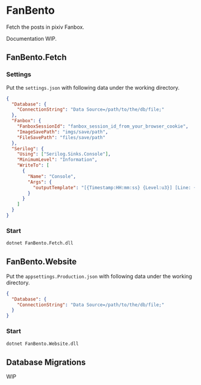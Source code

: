 # FanBento

Fetch the posts in pixiv Fanbox.

Documentation WIP.

## FanBento.Fetch

### Settings

Put the ```settings.json``` with following data under the working directory.

```json
{
  "Database": {
    "ConnectionString": "Data Source=/path/to/the/db/file;"
  },
  "Fanbox": {
    "FanboxSessionId": "fanbox_session_id_from_your_browser_cookie",
    "ImageSavePath": "imgs/save/path",
    "FileSavePath": "files/save/path"
  },
  "Serilog": {
    "Using": ["Serilog.Sinks.Console"],
    "MinimumLevel": "Information",
    "WriteTo": [
      {
        "Name": "Console",
        "Args": {
          "outputTemplate": "[{Timestamp:HH:mm:ss} {Level:u3}] [Line: {LineNumber}, Method: {MethodName}, Class: {SourceContext:l}] {Message:lj}{NewLine}{Exception}"
        } 
      }
    ]
  }
}
```

### Start

```bash
dotnet FanBento.Fetch.dll
```

## FanBento.Website

Put the ```appsettings.Production.json``` with following data under the working directory.

```json
{
  "Database": {
    "ConnectionString": "Data Source=/path/to/the/db/file;"
  }
}
```

### Start

```bash
dotnet FanBento.Website.dll
```

## Database Migrations

WIP

